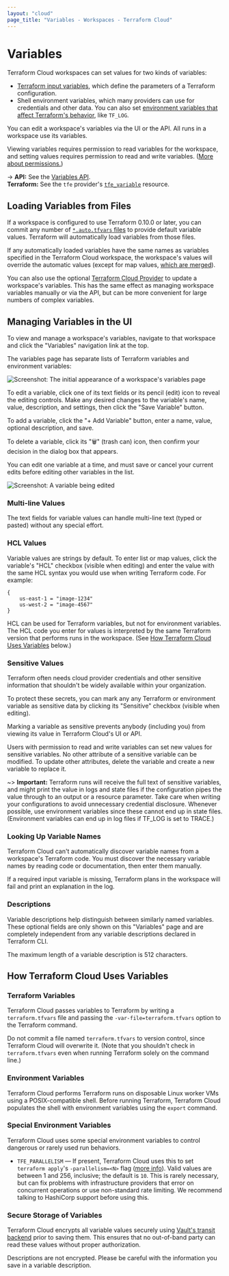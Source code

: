 ```yaml
---
layout: "cloud"
page_title: "Variables - Workspaces - Terraform Cloud"
---
```


[variables]: /docs/configuration/variables.html

# Variables

Terraform Cloud workspaces can set values for two kinds of variables:

- [Terraform input variables][variables], which define the parameters of a Terraform configuration.
- Shell environment variables, which many providers can use for credentials and other data. You can also set [environment variables that affect Terraform's behavior](/docs/commands/environment-variables.html), like `TF_LOG`.

You can edit a workspace's variables via the UI or the API. All runs in a workspace use its variables.

Viewing variables requires permission to read variables for the workspace, and setting values requires permission to read and write variables. ([More about permissions.](/docs/cloud/users-teams-organizations/permissions.html))

[permissions-citation]: #intentionally-unused---keep-for-maintainers

-> **API:** See the [Variables API](../api/variables.html). <br/>
**Terraform:** See the `tfe` provider's [`tfe_variable`](/docs/providers/tfe/r/variable.html) resource.

## Loading Variables from Files

If a workspace is configured to use Terraform 0.10.0 or later, you can commit any number of [`*.auto.tfvars` files](/docs/configuration/variables.html#variable-files) to provide default variable values. Terraform will automatically load variables from those files.

If any automatically loaded variables have the same names as variables specified in the Terraform Cloud workspace, the workspace's values will override the automatic values (except for map values, [which are merged](/docs/configuration/variables.html#variable-merging)).

You can also use the optional [Terraform Cloud Provider](/docs/providers/tfe/r/variable.html) to update a workspace's variables. This has the same effect as managing workspace variables manually or via the API, but can be more convenient for large numbers of complex variables.

## Managing Variables in the UI

To view and manage a workspace's variables, navigate to that workspace and click the "Variables" navigation link at the top.

The variables page has separate lists of Terraform variables and environment variables:

![Screenshot: The initial appearance of a workspace's variables page](./images/vars.png)

To edit a variable, click one of its text fields or its pencil (edit) icon to reveal the editing controls. Make any desired changes to the variable's name, value, description, and settings, then click the "Save Variable" button.

To add a variable, click the "+ Add Variable" button, enter a name, value, optional description, and save.

To delete a variable, click its "🗑" (trash can) icon, then confirm your decision in the dialog box that appears.

You can edit one variable at a time, and must save or cancel your current edits before editing other variables in the list.

![Screenshot: A variable being edited](./images/vars-edit.png)

### Multi-line Values

The text fields for variable values can handle multi-line text (typed or pasted) without any special effort.

### HCL Values

Variable values are strings by default. To enter list or map values, click the variable's "HCL" checkbox (visible when editing) and enter the value with the same HCL syntax you would use when writing Terraform code. For example:

```hcl
{
    us-east-1 = "image-1234"
    us-west-2 = "image-4567"
}
```

HCL can be used for Terraform variables, but not for environment variables. The HCL code you enter for values is interpreted by the same Terraform version that performs runs in the workspace. (See [How Terraform Cloud Uses Variables](#how-terraform-cloud-uses-variables) below.)

### Sensitive Values

Terraform often needs cloud provider credentials and other sensitive information that shouldn't be widely available within your organization.

To protect these secrets, you can mark any any Terraform or environment variable as sensitive data by clicking its "Sensitive" checkbox (visible when editing).

Marking a variable as sensitive prevents anybody (including you) from viewing its value in Terraform Cloud's UI or API.

Users with permission to read and write variables can set new values for sensitive variables.  No other attribute of a sensitive variable can be modified. To update other attributes, delete the variable and create a new variable to replace it.

[permissions-citation]: #intentionally-unused---keep-for-maintainers

~> **Important:** Terraform runs will receive the full text of sensitive variables, and might print the value in logs and state files if the configuration pipes the value through to an output or a resource parameter. Take care when writing your configurations to avoid unnecessary credential disclosure. Whenever possible, use environment variables since these cannot end up in state files. (Environment variables can end up in log files if TF_LOG is set to TRACE.)

### Looking Up Variable Names

Terraform Cloud can't automatically discover variable names from a workspace's Terraform code. You must discover the necessary variable names by reading code or documentation, then enter them manually.

If a required input variable is missing, Terraform plans in the workspace will fail and print an explanation in the log.

### Descriptions

Variable descriptions help distinguish between similarly named variables. These optional fields are only shown on this "Variables" page and are completely independent from any variable descriptions declared in Terraform CLI.

The maximum length of a variable description is 512 characters.

## How Terraform Cloud Uses Variables

### Terraform Variables

Terraform Cloud passes variables to Terraform by writing a `terraform.tfvars` file and passing the `-var-file=terraform.tfvars` option to the Terraform command.

Do not commit a file named `terraform.tfvars` to version control, since Terraform Cloud will overwrite it. (Note that you shouldn't check in `terraform.tfvars` even when running Terraform solely on the command line.)

### Environment Variables

Terraform Cloud performs Terraform runs on disposable Linux worker VMs using a POSIX-compatible shell. Before running Terraform, Terraform Cloud populates the shell with environment variables using the `export` command.

### Special Environment Variables

Terraform Cloud uses some special environment variables to control dangerous or rarely used run behaviors.

- `TFE_PARALLELISM` — If present, Terraform Cloud uses this to set `terraform apply`'s `-parallelism=<N>` flag ([more info](/docs/internals/graph.html#walking-the-graph)). Valid values are between 1 and 256, inclusive; the default is `10`. This is rarely necessary, but can fix problems with infrastructure providers that error on concurrent operations or use non-standard rate limiting. We recommend talking to HashiCorp support before using this.

### Secure Storage of Variables

Terraform Cloud encrypts all variable values securely using [Vault's transit backend](https://www.vaultproject.io/docs/secrets/transit/index.html) prior to saving them. This ensures that no out-of-band party can read these values without proper authorization.

Descriptions are not encrypted. Please be careful with the information you save in a variable description.
